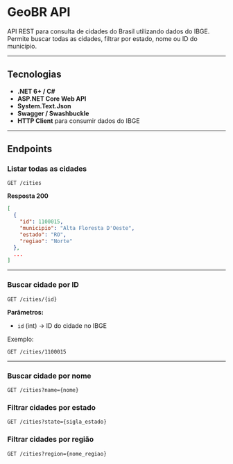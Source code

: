 # GeoBR API

API REST para consulta de cidades do Brasil utilizando dados do IBGE. Permite buscar todas as cidades, filtrar por estado, nome ou ID do município.

---

## Tecnologias

* **.NET 6+ / C#**
* **ASP.NET Core Web API**
* **System.Text.Json**
* **Swagger / Swashbuckle**
* **HTTP Client** para consumir dados do IBGE

---

## Endpoints

### Listar todas as cidades

```
GET /cities
```

**Resposta 200**

```json
[
  {
    "id": 1100015,
    "municipio": "Alta Floresta D'Oeste",
    "estado": "RO",
    "regiao": "Norte"
  },
  ...
]
```

---

### Buscar cidade por ID

```
GET /cities/{id}
```

**Parâmetros:**

* `id` (int) → ID do cidade no IBGE


Exemplo:

```
GET /cities/1100015
```

---

### Buscar cidade por nome

```
GET /cities?name={nome}
```

### Filtrar cidades por estado

```
GET /cities?state={sigla_estado}
```

### Filtrar cidades por região

```
GET /cities?region={nome_regiao}
```
